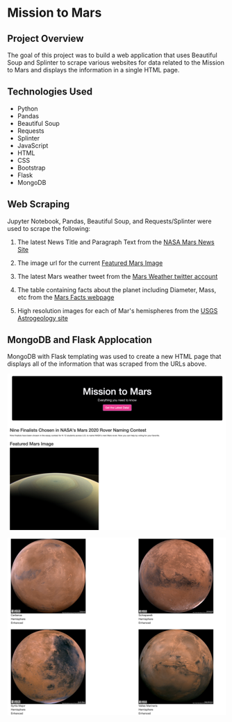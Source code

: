 # Mission to Mars

## Project Overview

The goal of this project was to build a web application that uses Beautiful Soup and Splinter to scrape various websites for data related to the Mission to Mars and displays the information in a single HTML page.

## Technologies Used 

- Python
- Pandas
- Beautiful Soup
- Requests
- Splinter
- JavaScript
- HTML
- CSS
- Bootstrap
- Flask
- MongoDB

## Web Scraping

Jupyter Notebook, Pandas, Beautiful Soup, and Requests/Splinter were used to scrape the following:

1. The latest News Title and Paragraph Text from the [NASA Mars News Site](https://mars.nasa.gov/news/?page=0&per_page=40&order=publish_date+desc%2Ccreated_at+desc&search=&category=19%2C165%2C184%2C204&blank_scope=Latest)

2. The image url for the current [Featured Mars Image](https://www.jpl.nasa.gov/spaceimages/?search=&category=Mars)

3. The latest Mars weather tweet from the [Mars Weather twitter account](https://twitter.com/marswxreport?lang=en)

4. The table containing facts about the planet including Diameter, Mass, etc from the [Mars Facts webpage](https://space-facts.com/mars/)

5. High resolution images for each of Mar's hemispheres from the [USGS Astrogeology site](https://astrogeology.usgs.gov/search/results?q=hemisphere+enhanced&k1=target&v1=Mars)

## MongoDB and Flask Applocation

MongoDB with Flask templating was used to create a new HTML page that displays all of the information that was scraped from the URLs above.

![](Missions_to_Mars/screenshots/screenshot1_top.png)

![](Missions_to_Mars/screenshots/screenshot3_bottom.png)
